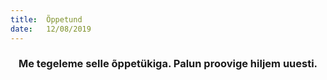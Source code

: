 ```yaml
---
title:  Õppetund
date:   12/08/2019
---
```


### <center>Me tegeleme selle õppetükiga. Palun proovige hiljem uuesti.</center>